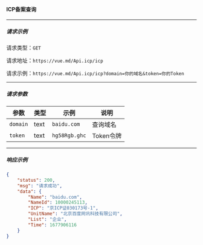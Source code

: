 #### ICP备案查询
---
##### 请求示例
请求类型：`GET`

请求地址：`https://vue.md/Api.icp/icp`

请求示例：`https://vue.md/Api.icp/icp?domain=你的域名&token=你的Token`

---
##### 请求参数
参数|类型|示例|说明
---|---|---|---
`domain`|text|`baidu.com`|查询域名
`token`|text|`hg58Rgb.ghc`|Token令牌

---
##### 响应示例
```json
{
    "status": 200,
    "msg": "请求成功",
    "data": {
        "Name": "baidu.com",
        "NameId": 10000245113,
        "ICP": "京ICP证030173号-1",
        "UnitName": "北京百度网讯科技有限公司",
        "List": "企业",
        "Time": 1677906116
    }
}
```





